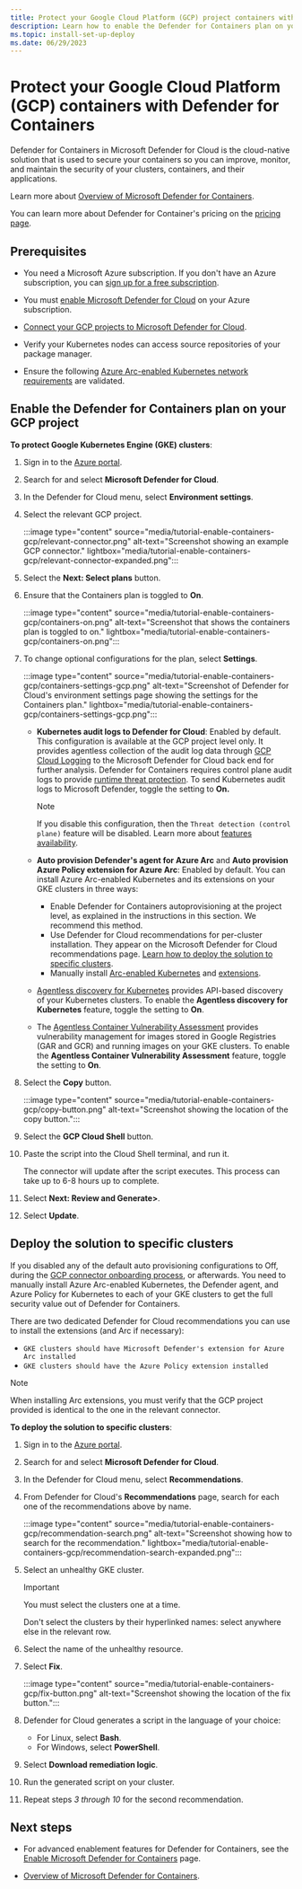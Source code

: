 ```yaml
---
title: Protect your Google Cloud Platform (GCP) project containers with Defender for Containers
description: Learn how to enable the Defender for Containers plan on your Google Cloud Platform (GCP) project for Microsoft Defender for Cloud.
ms.topic: install-set-up-deploy
ms.date: 06/29/2023
---
```


# Protect your Google Cloud Platform (GCP) containers with Defender for Containers

Defender for Containers in Microsoft Defender for Cloud is the cloud-native solution that is used to secure your containers so you can improve, monitor, and maintain the security of your clusters, containers, and their applications.

Learn more about [Overview of Microsoft Defender for Containers](defender-for-containers-introduction.md).

You can learn more about Defender for Container's pricing on the [pricing page](https://azure.microsoft.com/pricing/details/defender-for-cloud/).

## Prerequisites

- You need a Microsoft Azure subscription. If you don't have an Azure subscription, you can [sign up for a free subscription](https://azure.microsoft.com/pricing/free-trial/).

- You must [enable Microsoft Defender for Cloud](get-started.md#enable-defender-for-cloud-on-your-azure-subscription) on your Azure subscription.

- [Connect your GCP projects to Microsoft Defender for Cloud](quickstart-onboard-gcp.md#connect-your-gcp-project).

- Verify your Kubernetes nodes can access source repositories of your package manager.

- Ensure the following [Azure Arc-enabled Kubernetes network requirements](../azure-arc/kubernetes/quickstart-connect-cluster.md) are validated.

## Enable the Defender for Containers plan on your GCP project

**To protect Google Kubernetes Engine (GKE) clusters**:

1. Sign in to the [Azure portal](https://portal.azure.com).

1. Search for and select **Microsoft Defender for Cloud**.

1. In the Defender for Cloud menu, select **Environment settings**.

1. Select the relevant GCP project.

    :::image type="content" source="media/tutorial-enable-containers-gcp/relevant-connector.png" alt-text="Screenshot showing an example GCP connector." lightbox="media/tutorial-enable-containers-gcp/relevant-connector-expanded.png":::

1. Select the **Next: Select plans** button.

1. Ensure that the Containers plan is toggled to **On**.

    :::image type="content" source="media/tutorial-enable-containers-gcp/containers-on.png" alt-text="Screenshot that shows the containers plan is toggled to on." lightbox="media/tutorial-enable-containers-gcp/containers-on.png":::

1. To change optional configurations for the plan, select **Settings**.

    :::image type="content" source="media/tutorial-enable-containers-gcp/containers-settings-gcp.png" alt-text="Screenshot of Defender for Cloud's environment settings page showing the settings for the Containers plan." lightbox="media/tutorial-enable-containers-gcp/containers-settings-gcp.png":::

    - **Kubernetes audit logs to Defender for Cloud**: Enabled by default. This configuration is available at the GCP project level only. It provides agentless collection of the audit log data through [GCP Cloud Logging](https://cloud.google.com/logging/) to the Microsoft Defender for Cloud back end for further analysis. Defender for Containers requires control plane audit logs to provide [runtime threat protection](defender-for-containers-introduction.md#run-time-protection-for-kubernetes-nodes-and-clusters). To send Kubernetes audit logs to Microsoft Defender, toggle the setting to **On.**

        > [!NOTE]
        > If you disable this configuration, then the `Threat detection (control plane)` feature will be disabled. Learn more about [features availability](supported-machines-endpoint-solutions-clouds-containers.md).

    - **Auto provision Defender's agent for Azure Arc** and **Auto provision Azure Policy extension for Azure Arc**: Enabled by default. You can install Azure Arc-enabled Kubernetes and its extensions on your GKE clusters in three ways:
      - Enable Defender for Containers autoprovisioning at the project level, as explained in the instructions in this section. We recommend this method.
      - Use Defender for Cloud recommendations for per-cluster installation. They appear on the Microsoft Defender for Cloud recommendations page. [Learn how to deploy the solution to specific clusters](defender-for-containers-enable.md?tabs=defender-for-container-gke#deploy-the-solution-to-specific-clusters).
      - Manually install [Arc-enabled Kubernetes](/../azure-arc/kubernetes/quickstart-connect-cluster.md) and [extensions](/../azure-arc/kubernetes/extensions.md).

    - [Agentless discovery for Kubernetes](defender-for-containers-architecture.md#how-does-agentless-discovery-for-kubernetes-in-gcp-work) provides API-based discovery of your Kubernetes clusters. To enable the **Agentless discovery for Kubernetes** feature, toggle the setting to **On**.
    - The [Agentless Container Vulnerability Assessment](agentless-vulnerability-assessment-gcp.md) provides vulnerability management for images stored in Google Registries (GAR and GCR) and running images on your GKE clusters. To enable the **Agentless Container Vulnerability Assessment** feature, toggle the setting to **On**.

1. Select the **Copy** button.

    :::image type="content" source="media/tutorial-enable-containers-gcp/copy-button.png" alt-text="Screenshot showing the location of the copy button.":::

1. Select the **GCP Cloud Shell** button.

1. Paste the script into the Cloud Shell terminal, and run it.

    The connector will update after the script executes. This process can take up to 6-8 hours up to complete.

1. Select **Next: Review and Generate>**.

1. Select **Update**.

## Deploy the solution to specific clusters

If you disabled any of the default auto provisioning configurations to Off, during the [GCP connector onboarding process](quickstart-onboard-gcp.md#configure-the-defender-for-containers-plan), or afterwards. You need to manually install Azure Arc-enabled Kubernetes, the Defender agent, and Azure Policy for Kubernetes to each of your GKE clusters to get the full security value out of Defender for Containers.

There are two dedicated Defender for Cloud recommendations you can use to install the extensions (and Arc if necessary):

- `GKE clusters should have Microsoft Defender's extension for Azure Arc installed`
- `GKE clusters should have the Azure Policy extension installed`

> [!NOTE]
> When installing Arc extensions, you must verify that the GCP project provided is identical to the one in the relevant connector.

**To deploy the solution to specific clusters**:

1. Sign in to the [Azure portal](https://portal.azure.com).

1. Search for and select **Microsoft Defender for Cloud**.

1. In the Defender for Cloud menu, select **Recommendations**.

1. From Defender for Cloud's **Recommendations** page, search for each one of the recommendations above by name.

    :::image type="content" source="media/tutorial-enable-containers-gcp/recommendation-search.png" alt-text="Screenshot showing how to search for the recommendation." lightbox="media/tutorial-enable-containers-gcp/recommendation-search-expanded.png":::

1. Select an unhealthy GKE cluster.

    > [!IMPORTANT]
    > You must select the clusters one at a time.
    >
    > Don't select the clusters by their hyperlinked names: select anywhere else in the relevant row.

1. Select the name of the unhealthy resource.

1. Select **Fix**.

    :::image type="content" source="media/tutorial-enable-containers-gcp/fix-button.png" alt-text="Screenshot showing the location of the fix button.":::

1. Defender for Cloud generates a script in the language of your choice:
    - For Linux, select **Bash**.
    - For Windows, select **PowerShell**.

1. Select **Download remediation logic**.

1. Run the generated script on your cluster.

1. Repeat steps *3 through 10* for the second recommendation.

## Next steps

- For advanced enablement features for Defender for Containers, see the [Enable Microsoft Defender for Containers](defender-for-containers-enable.md) page.

- [Overview of Microsoft Defender for Containers](defender-for-containers-introduction.md).

